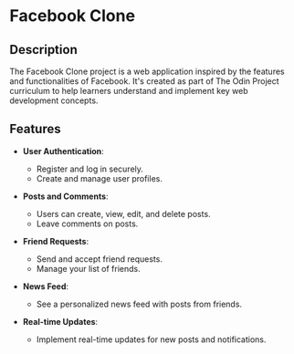 # Facebook Clone

## Description

The Facebook Clone project is a web application inspired by the features and functionalities of Facebook. It's created as part of The Odin Project curriculum to help learners understand and implement key web development concepts.

## Features

- **User Authentication**:
  - Register and log in securely.
  - Create and manage user profiles.

- **Posts and Comments**:
  - Users can create, view, edit, and delete posts.
  - Leave comments on posts.

- **Friend Requests**:
  - Send and accept friend requests.
  - Manage your list of friends.

- **News Feed**:
  - See a personalized news feed with posts from friends.

- **Real-time Updates**:
  - Implement real-time updates for new posts and notifications.
